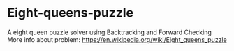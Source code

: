 # Eight-queens-puzzle
A eight queen puzzle solver using Backtracking and Forward Checking
More info about problem: https://en.wikipedia.org/wiki/Eight_queens_puzzle

